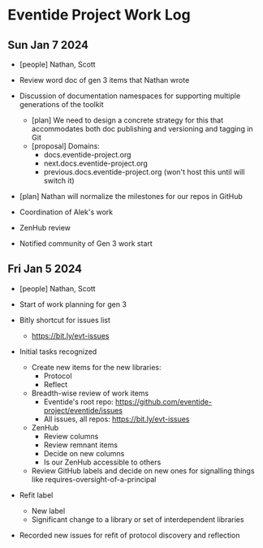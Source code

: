 # Eventide Project Work Log

## Sun Jan 7 2024

- [people] Nathan, Scott

- Review word doc of gen 3 items that Nathan wrote

- Discussion of documentation namespaces for supporting multiple generations of the toolkit
  - [plan] We need to design a concrete strategy for this that accommodates both doc publishing and versioning and tagging in Git
  - [proposal] Domains:
    - docs.eventide-project.org
    - next.docs.eventide-project.org
    - previous.docs.eventide-project.org (won't host this until will switch it)

- [plan] Nathan will normalize the milestones for our repos in GitHub

- Coordination of Alek's work

- ZenHub review

- Notified community of Gen 3 work start

## Fri Jan 5 2024

- [people] Nathan, Scott

- Start of work planning for gen 3

- Bitly shortcut for issues list
  - https://bit.ly/evt-issues

- Initial tasks recognized
  - Create new items for the new libraries:
    - Protocol
    - Reflect
  - Breadth-wise review of work items
    - Eventide's root repo: https://github.com/eventide-project/eventide/issues
    - All issues, all repos: https://bit.ly/evt-issues
  - ZenHub
    - Review columns
    - Review remnant items
    - Decide on new columns
    - Is our ZenHub accessible to others
  - Review GitHub labels and decide on new ones for signalling things like requires-oversight-of-a-principal

- Refit label
  - New label
  - Significant change to a library or set of interdependent libraries

- Recorded new issues for refit of protocol discovery and reflection
